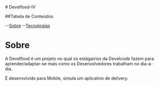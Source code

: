 <p aling="center"> # Develfood-IV </p>

<p aling="center"> ##Tabela de Conteúdos </p>

  --[Sobre](#Sobre)
  --[Tecnologias](#Sobre)

# Sobre

A Develfood é um projeto no qual os estágairios da Develcode fazem para aprender/adaptar-se mais como
os Desenvolvedores trabalham no dia-a-dia.

É desenvolvido para Mobile, simula um aplicativo de delivery.


